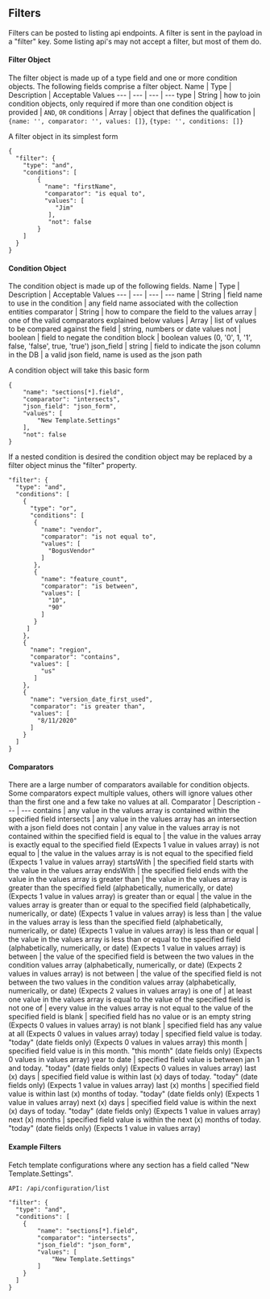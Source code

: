 ## Filters
Filters can be posted to listing api endpoints. A filter is sent in the payload in a "filter" key.
Some listing api's may not accept a filter, but most of them do.

#### Filter Object
The filter object is made up of a type field and one or more condition objects.
The following fields comprise a filter object.
Name | Type | Description | Acceptable Values
--- | --- | --- | ---
type | String | how to join condition objects, only required if more than one condition object is provided | ``AND``, ``OR``
conditions | Array | object that defines the qualification | ```{name: '', comparator: '', values: []}```, ```{type: '', conditions: []}```

A filter object in its simplest form
```
{
  "filter": {
    "type": "and",
    "conditions": [
        {
          "name": "firstName",
          "comparator": "is equal to",
          "values": [
             "Jim"
           ],
           "not": false
        }
    ]
  }
}
```

#### Condition Object
The condition object is made up of the following fields.
Name | Type | Description | Acceptable Values
--- | --- | --- | ---
name | String | field name to use in the condition | any field name associated with the collection entities
comparator | String | how to compare the field to the values array | one of the valid comparators explained below
values | Array | list of values to be compared against the field | string, numbers or date values
not | boolean | field to negate the condition block | boolean values (0, '0', 1, '1', false, 'false', true, 'true')
json_field | string | field to indicate the json column in the DB  | a valid json field, name is used as the json path

A condition object will take this basic form
```
{
    "name": "sections[*].field",
    "comparator": "intersects",
    "json_field": "json_form",
    "values": [
        "New Template.Settings"
    ],
    "not": false
}
```

If a nested condition is desired the condition object may be
replaced by a filter object minus the "filter" property.
```
"filter": {
  "type": "and",
  "conditions": [
    {
      "type": "or",
      "conditions": [
       {
         "name": "vendor",
         "comparator": "is not equal to",
         "values": [
           "BogusVendor"
         ]
       },
       {
         "name": "feature_count",
         "comparator": "is between",
         "values": [
           "10",
           "90"
         ]
       }
     ]
    },
    {
      "name": "region",
      "comparator": "contains",
      "values": [
         "us"
       ]
    },
    {
      "name": "version_date_first_used",
      "comparator": "is greater than",
      "values": [
        "8/11/2020"
      ]
    }
  ]
}
```

#### Comparators
There are a large number of comparators available for condition objects. Some comparators
expect multiple values, others will ignore values other than the first one and a few take no values at all.
Comparator | Description
--- | ---
contains | any value in the values array is contained within the specified field
intersects | any value in the values array has an intersection with a json field
does not contain | any value in the values array is not contained within the specified field
is equal to | the value in the values array is exactly equal to the specified field (Expects 1 value in values array)
is not equal to | the value in the values array is is not equal to the specified field (Expects 1 value in values array)
startsWith | the specified field starts with the value in the values array
endsWith | the specified field ends with the value in the values array
is greater than | the value in the values array is greater than the specified field (alphabetically, numerically, or date) (Expects 1 value in values array)
is greater than or equal | the value in the values array is greater than or equal to the specified field (alphabetically, numerically, or date) (Expects 1 value in values array)
is less than | the value in the values array is less than the specified field (alphabetically, numerically, or date) (Expects 1 value in values array)
is less than or equal | the value in the values array is less than or equal to the specified field (alphabetically, numerically, or date) (Expects 1 value in values array)
is between | the value of the specified field is between the two values in the condition values array (alphabetically, numerically, or date) (Expects 2 values in values array)
is not between | the value of the specified field is not between the two values in the condition values array (alphabetically, numerically, or date) (Expects 2 values in values array)
is one of | at least one value in the values array is equal to the value of the specified field
is not one of | every value in the values array is not equal to the value of the specified field
is blank | specified field has no value or is an empty string (Expects 0 values in values array)
is not blank | specified field has any value at all (Expects 0 values in values array)
today | specified field value is today. "today" (date fields only) (Expects 0 values in values array)
this month | specified field value is in this month. "this month" (date fields only) (Expects 0 values in values array)
year to date | specified field value is between jan 1 and today. "today" (date fields only) (Expects 0 values in values array)
last (x) days | specified field value is within last (x) days of today. "today" (date fields only) (Expects 1 value in values array)
last (x) months | specified field value is within last (x) months of today. "today" (date fields only) (Expects 1 value in values array)
next (x) days | specified field value is within the next (x) days of today. "today" (date fields only) (Expects 1 value in values array)
next (x) months | specified field value is within the next (x) months of today. "today" (date fields only) (Expects 1 value in values array)

#### Example Filters
Fetch template configurations where any section has a field called "New Template.Settings".
```
API: /api/configuration/list

"filter": {
  "type": "and",
  "conditions": [
    {
        "name": "sections[*].field",
        "comparator": "intersects",
        "json_field": "json_form",
        "values": [
            "New Template.Settings"
        ]
    }
  ]
}
```
